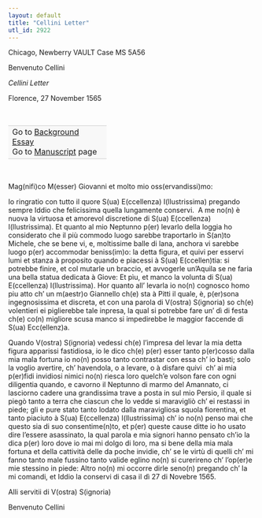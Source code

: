 ```yaml
---
layout: default
title: "Cellini Letter"
utl_id: 2922
---
```



Chicago, Newberry VAULT Case MS 5A56


Benvenuto Cellini


*Cellini Letter*


Florence, 27 November 1565


 

<table border="0.5" cellpadding="1" cellspacing="1" style="width: 200px; background-color:#F8F8F8;"><tbody style="border-color:#ccc"><tr style="border-color:#ccc"><td>Go to <a href="https://centerfordigitalhumanities.github.io/Newberry-Italian-paleography/essay/036" target="_blank">Background Essay</a><br />
			Go to <a href="https://centerfordigitalhumanities.github.io/Newberry-Italian-paleography/www/record.html?id=036" target="_blank">Manuscript</a> page</td>
</tr></tbody></table>
 



Mag(nifi)co M(esser) Giovanni et molto mio oss(ervandissi)mo:


Io ringratio con tutto il quore S(ua) E(ccellenza) I(llustrissima) pregando sempre Iddio che felicissima quella lungamente conservi.  A me no(n) è nuova la virtuosa et amorevol discretione di S(ua) E(ccellenza) I(llustrissima). Et quanto al mio Neptunno p(er) levarlo della loggia ho considerato che il più commodo luogo sarebbe traportarlo in S(an)to Michele, che se bene vi, e, moltissime balle di lana, anchora vi sarebbe luogo p(er) accommodar beniss(im)o: la detta figura, et quivi per esservi lumi et stanza à proposito quando e piacessi à S(ua) E(ccellen)tia: si potrebbe finire, et col mutarle un braccio, et avvogerle un’Aquila se ne faria una bella statua dedicata à Giove: Et pìu, et manco la volunta di S(ua) E(ccellenza) I(llustrissima). Hor quanto all’ levarla io no(n) cognosco homo piu atto ch’ un m(aestr)o Giannello ch(e) sta à Pitti il quale, è, p(er)sona ingegnosissima et discreta, et con una parola di V(ostra) S(ignoria) so ch(e) volentieri ei piglierebbe tale inpresa, la qual si potrebbe fare un’ dì di festa ch(e) co(n) migliore scusa manco si impedirebbe le maggior faccende di S(ua) Ecc(ellenz)a.


Quando V(ostra) S(ignoria) vedessi ch(e) l’impresa del levar la mia detta figura apparissi fastidiosa, io le dico ch(e) p(er) esser tanto p(er)cosso dalla mia mala fortuna io no(n) posso tanto contrastar con essa ch’ io basti; solo la voglio avertire, ch’ havendola, o a levare, o à disfare quivi  ch’ ai mia p(er)fidi invidiosi nimici no(n) riesca loro quelch’e volson fare con ogni diligentia quando, e cavorno il Neptunno di marmo del Amannato, ci lasciorno cadere una grandissima trave a posta in sul mio Persio, il quale si piegò tanto a terra che ciascun che lo vedde si maravigliò ch’ ei restassi in piede; gli e pure stato tanto lodato dalla maravigliosa squola fiorentina, et tanto piaciuto à S(ua) E(ccellenza) I(llustrissima) ch’ io no(n) penso mai che questo sia di suo consentime(n)to, et p(er) queste cause ditte io ho usato dire l’essere asassinato, la qual parola e mia signori hanno pensato ch’io la dica p(er) loro dove io mai mi dolgo di loro, ma si bene della mia mala fortuna et della cattività delle da poche invidie, ch’ se le virtù di quelli ch’ mi fanno tanto male fussino tanto valide eglino no(n) si curerireno ch’ l’op(er)e mie stessino in piede: Altro no(n) mi occorre dirle seno(n) pregando ch’ la mi comandi, et Iddio la conservi di casa il dì 27 di Novebre 1565.


Alli servitii di V(ostra) S(ignoria)


Benvenuto Cellini

